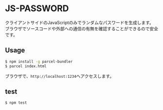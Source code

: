 # JS-PASSWORD

クライアントサイドのJavaScriptのみでランダムなパスワードを生成します。
ブラウザでソースコードや外部への通信の有無を確認することができるので安全です。

## Usage

```sh
$ npm install -g parcel-bundler
$ parcel index.html
```

ブラウザで、`http://localhost:1234`へアクセスします。

## test

```sh
$ npm test
```

